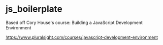 # js_boilerplate

Based off Cory House's course: Building a JavaScript Development Environment

https://www.pluralsight.com/courses/javascript-development-environment
